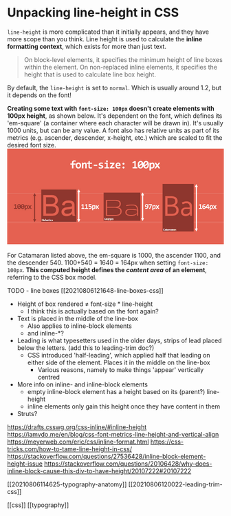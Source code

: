 # Unpacking line-height in CSS

`line-height` is more complicated than it initially appears, and they have more scope than you think. Line height is used to calculate the **inline formatting context**, which exists for more than just text.

> On block-level elements, it specifies the minimum height of line boxes within the element. On non-replaced inline elements, it specifies the height that is used to calculate line box height.

By default, the `line-height` is set to `normal`. Which is usually around 1.2, but it depends on the font!

**Creating some text with `font-size: 100px` doesn't create elements with 100px height**, as shown below. It's dependent on the font, which defines its 'em-square' (a container where each character will be drawn in). It's usually 1000 units, but can be any value. A font also has relative units as part of its metrics (e.g. ascender, descender, x-height, etc.) which are scaled to fit the desired font size.
![line-height-font-size-100.png](line-height-font-size-100.png)

For Catamaran listed above, the em-square is 1000, the ascender 1100, and the descender 540. 1100+540 = 1640 = 164px when setting `font-size: 100px`. **This computed height defines the _content area_ of an element**, referring to the CSS box model.

TODO - line boxes
[[20210806121648-line-boxes-css]]

- Height of box rendered ≠ font-size \* line-height
  - I think this is actually based on the font again?
- Text is placed in the middle of the line-box
  - Also applies to inline-block elements
  - and inline-\*?
- Leading is what typesetters used in the older days, strips of lead placed below the letters. (add this to leading-trim doc?)
  - CSS introduced 'half-leading', which applied half that leading on either side of the element. Places it in the middle on the line-box
    - Various reasons, namely to make things 'appear' vertically centred
- More info on inline- and inline-block elements
  - empty inline-block element has a height based on its (parent?) line-height
  - inline elements only gain this height once they have content in them
- Struts?

https://drafts.csswg.org/css-inline/#inline-height
https://iamvdo.me/en/blog/css-font-metrics-line-height-and-vertical-align
https://meyerweb.com/eric/css/inline-format.html
https://css-tricks.com/how-to-tame-line-height-in-css/
https://stackoverflow.com/questions/27536428/inline-block-element-height-issue
https://stackoverflow.com/questions/20106428/why-does-inline-block-cause-this-div-to-have-height/20107222#20107222

[[20210806114625-typography-anatomy]]
[[20210806120022-leading-trim-css]]

[[css]]
[[typography]]
